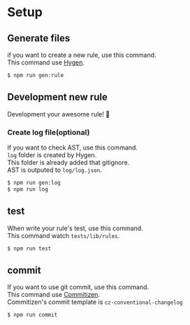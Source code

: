 # Setup

## Generate files

if you want to create a new rule, use this command.  
This command use [Hygen](https://www.hygen.io/).

```bash
$ npm run gen:rule
```

## Development new rule

Development your awesome rule! :wrench:

### Create log file(optional)

If you want to check AST, use this command.  
`log` folder is created by Hygen.  
This folder is already added that gitignore.  
AST is outputed to `log/log.json`.

```bash
$ npm run gen:log
$ npm run log
```

## test

When write your rule's test, use this command.  
This command watch `tests/lib/rules`.

```bash
$ npm run test
```

## commit

If you want to use git commit, use this command.  
This command use [Commitizen](http://commitizen.github.io/cz-cli/).  
Commitizen's commit template is `cz-conventional-changelog`

```bash
$ npm run commit
```
